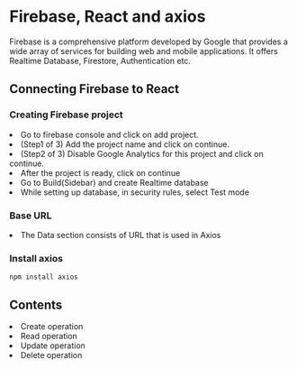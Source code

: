 # Firebase, React and axios

Firebase is a comprehensive platform developed by Google that provides a wide array of services for building web and mobile applications. It offers Realtime Database, Firestore, Authentication etc.

## Connecting Firebase to React

### Creating Firebase project

<li>Go to firebase console and click on add project.</li>
<li>(Step1 of 3) Add the project name and click on continue.</li>
<li>(Step2 of 3) Disable Google Analytics for this project and click on continue.</li>
<li>After the project is ready, click on continue</li>
<li>Go to Build(Sidebar) and create Realtime database</li>
<li>While setting up database, in security rules, select Test mode</li>


### Base URL

<li>The Data section consists of URL that is used in Axios</li>

### Install axios

```
npm install axios
```

## Contents

<li>Create operation</li>
<li>Read operation</li>
<li>Update operation</li>
<li>Delete operation</li>